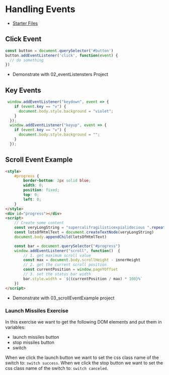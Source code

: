 # Handling Events


- [Starter Files](https://htmlbasicsresources.s3.amazonaws.com/eventsAndAnimation.zip)

## Click Event
```js
const button = document.querySelector('#button')
button.addEventListener('click', function(event) {
  // do something
})
```

- Demonstrate with 02_eventListensters Project


## Key Events
```js
 window.addEventListener("keydown", event => {
    if (event.key == "v") {
      document.body.style.background = "violet";
    }
  });
  window.addEventListener("keyup", event => {
    if (event.key == "v") {
      document.body.style.background = "";
    }
  });
```

## Scroll Event Example
```html
<style>
    #progress {
        border-bottom: 2px solid blue;
        width: 0;
        position: fixed;
        top: 0;
        left: 0;
    }
</style>
<div id="progress"></div>
<script>
    // Create some content
    const veryLongString = "supercalifragilisticexpialidocious ".repeat(1000)
    const lotsOfHtmlText = document.createTextNode(veryLongString)
    document.body.appendChild(lotsOfHtmlText)

    const bar = document.querySelector("#progress")
    window.addEventListener("scroll", function()  {
        // 1. get maximum scroll value
        const max = document.body.scrollHeight - innerHeight
        // 2. get the current scroll position
        const currentPosition = window.pageYOffset
        // 3. set the status bar width
        bar.style.width = `${(currentPosition / max) * 100}%`
    })
</script>
```
- Demonstrate with 03_scrollEventExample project

### Launch Missiles Exercise
In this exercise we want to get the following DOM elements and put them in variables:
- launch missiles button
- stop missiles button
- switch

When we click the launch button we want to set the css class name of the switch to: `switch success`.
When we click the stop button we want to set the css class name of the switch to: `switch canceled`.

